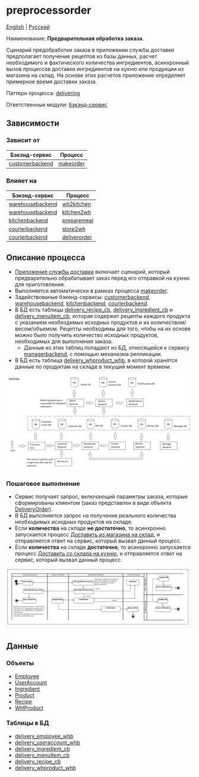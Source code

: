 # preprocessorder

[English](preprocessorder.md) | [Русский](preprocessorder.ru.md)

Наименование: **Предварительная обработка заказа**.

Сценарий предобработки заказа в приложении службы доставки предполагает получение рецептов из базы данных, расчет необходимого и фактического количества ингредиентов, асинхронный вызов процессов доставки ингредиентов на кухню или продукции из магазина на склад.
На основе этих расчетов приложение определяет примерное время доставки заказа.

Паттерн процесса: [delivering](../../processpatterns/delivering.ru.md)

Ответственные модули: [бэкэнд-сервис](../../backend/customerbackend.md)

## Зависимости

### Зависит от

| Бэкэнд-сервис | Процесс |
| --- | ---- |
| [customerbackend](../../backend/customerbackend.ru.md) | [makeorder](../customer/makeorder.ru.md) |

### Влияет на

| Бэкэнд-сервис | Процесс |
| --- | ---- |
| [warehousebackend](../../backend/warehousebackend.ru.md) | [wh2kitchen](../warehouse/wh2kitchen.ru.md) |
| [warehousebackend](../../backend/warehousebackend.ru.md) | [kitchen2wh](../warehouse/kitchen2wh.ru.md) |
| [kitchenbackend](../../backend/kitchenbackend.ru.md) | [preparemeal](../kitchen/preparemeal.ru.md) |
| [courierbackend](../../backend/courierbackend.ru.md) | [store2wh](../courier/store2wh.ru.md) |
| [courierbackend](../../backend/courierbackend.ru.md) | [deliverorder](../courier/deliverorder.ru.md) |

## Описание процесса

- [Приложение службы доставки](../../../README.ru.md) включает сценарий, который предварительно обрабатывает заказ перед его отправкой на кухню для приготовления.
- Выполняется автоматически в рамках процесса [makeorder](../customer/makeorder.ru.md).
- Задействованые бэкенд-сервисы: [customerbackend](../../backend/customerbackend.ru.md), [warehousebackend](../../backend/warehousebackend.ru.md), [kitchenbackend](../../backend/kitchenbackend.ru.md), [courierbackend](../../backend/courierbackend.ru.md).
- В БД есть таблицы [delivery_recipe_cb](../../dbtables/customer/delivery_recipe_cb.md), [delivery_ingredient_cb](../../dbtables/customer/delivery_ingredient_cb.md) и [delivery_menuitem_cb](../../dbtables/customer/delivery_menuitem_cb.md), которая содержит рецепты каждого продукта с указанием необходимых исходных продуктов и их количеством/весом/объемом. Рецепты необходимы для того, чтобы на их основе можно было получить количество исходных продуктов, необходимых для выполнения заказа.
    - Данные из этих таблиц попадают из БД, относящейся к сервису [managerbackend](../../backend/managerbackend.ru.md), с помощью механизма репликации.
- В БД есть таблица [delivery_whproduct_whb](../../dbtables/warehouse/customer/delivery_whproduct_whb.md), в которой хранятся данные по продуктам на складе в текущий момент времени.

![delivering_overall](../../img/delivering_overall.png)

### Пошаговое выполнение

- Сервис получает запрос, включающий параметры заказа, которые сформированы клиентом (заказ представлен в виде объекта [DeliveryOrder](https://github.com/alexeysp11/workflow-lib/blob/main/src/Models/Business/BusinessDocuments/DeliveryOrder.cs)).
- В БД выполняется запрос на получение реального количества необходимых исходных продуктов на складе.
- Если **количества** на складе **не достаточно**, то асинхронно запускается процесс [Доставить из магазина на склад](../courier/store2wh.ru.md), и отправляется ответ на сервис, который вызвал данный процесс.
- Если **количества** на складе **достаточно**, то асинхронно запускается процесс [Доставить со склада на кухню](../warehouse/wh2kitchen.ru.md), и отправляется ответ на сервис, который вызвал данный процесс.

![customer.preprocessorder](../../img/activitydiagrams/customer.preprocessorder.png)

## Данные

### Объекты 

- [Employee](https://github.com/alexeysp11/workflow-lib/blob/main/src/Models/Business/InformationSystem/Employee.cs)
- [UserAccount](https://github.com/alexeysp11/workflow-lib/blob/main/src/Models/Business/InformationSystem/UserAccount.cs)
- [Ingredient](https://github.com/alexeysp11/workflow-lib/blob/main/src/Models/Business/Products/Ingredient.cs)
- [Product](https://github.com/alexeysp11/workflow-lib/blob/main/src/Models/Business/Products/Product.cs)
- [Recipe](https://github.com/alexeysp11/workflow-lib/blob/main/src/Models/Business/Products/Recipe.cs)
- [WHProduct](https://github.com/alexeysp11/workflow-lib/blob/main/src/Models/Business/Products/WHProduct.cs)

### Таблицы в БД

- [delivery_employee_whb](../../dbtables/warehouse/delivery_employee_whb.md)
- [delivery_useraccount_whb](../../dbtables/warehouse/delivery_useraccount_whb.md)
- [delivery_ingredient_cb](../../dbtables/customer/delivery_ingredient_cb.md)
- [delivery_menuitem_cb](../../dbtables/customer/delivery_menuitem_cb.md)
- [delivery_recipe_cb](../../dbtables/customer/delivery_recipe_cb.md)
- [delivery_whproduct_whb](../../dbtables/warehouse/customer/delivery_whproduct_whb.md)
